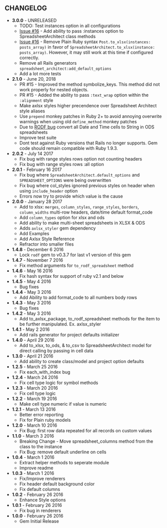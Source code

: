 CHANGELOG
---------

- **3.0.0** - UNRELEASED
  - TODO: Test instances option in all configurations
  - [Issue #16](https://github.com/westonganger/spreadsheet_architect/issues/16) - Add ability to pass :instances option to SpreadsheetArchitect class methods
  - [Issue #16](https://github.com/westonganger/spreadsheet_architect/issues/16) - Remove Plain Ruby syntax `Post.to_xlsx(instances: posts_array)` in favor of `SpreadsheetArchitect.to_xlsx(instance: posts_array)`. However, it may still work at this time if configured correctly.
  - Remove all Rails generators `spreadsheet_architect:add_default_options`
  - Add a lot more tests
- **2.1.0** - June 20, 2018
  - PR #15 - Improved the method symbolize_keys. This method did not work properly for nested objects.
  - PR #15 - Added the ability to pass `:text_wrap` option within the `:alignment` style
  - Make axlsx styles higher precendence over Spreadsheet Architect style aliases
  - Use `prepend` monkey patches in Ruby 2+ to avoid annoying overwrite warnings when using old `define_method` monkey patches
  - Due to [RODF bug](https://github.com/thiagoarrais/rodf/issues/19) convert all Date and Time cells to String in ODS spreadsheets
  - Improve test suite
  - Dont test against Ruby versions that Rails no longer supports. Gem code should remain compatible with Ruby 1.9.3.
- **2.0.2** - July 14 2017
  - Fix bug with range styles rows option not counting headers
  - Fix bug with range styles rows :all option
- **2.0.1** - February 16 2017
  - Fix bug where `SpreadsheetArchitect.default_options` and `SPREADSHEET_OPTIONS` were being overwritten
  - Fix bug where col_styles ignored previous styles on header when using `include_header` option
  - Errors now try to provide which value is the cause
- **2.0.0** - January 28 2017
  - Add to xlsx: `merges`, `column_styles`, `range_styles`, `borders`, `column_widths` multi-row headers, date/time default format_code
  - Add `column_types` option for xlsx and ods
  - Add ability to make multi-sheet spreadsheets in XLSX & ODS
  - Adds `axlsx_styler` gem dependency
  - Add Examples
  - Add Axlsx Style Reference
  - Refractor into smaller files
- **1.4.8** - December 6 2016
  - Lock `rodf` gem to v0.3.7 for last v1 version of this gem
- **1.4.7** - November 7 2016
  - Fix method arguments for `to_rodf_spreadsheet` method
- **1.4.6** - May 16 2016
  - Fix hash syntax for support of ruby v2.1 and below
- **1.4.5** - May 4 2016
  - Bug fixes
- **1.4.4** - May 3 2016
  - Add Ability to add format_code to all numbers body rows
- **1.4.3** - May 3 2016
  - Bug fixes
- **1.4.2** - May 3 2016
  - Add to_axlsx_package, to_rodf_spreadsheet methods for the item to be further manipulated. Ex. axlsx_styler
- **1.4.1** - May 2 2016
  - Add rails generator for project defaults initializer
- **1.4.0** - April 29 2016
  - Add to_xlsx, to_ods, & to_csv to SpreadsheetArchitect model for direct calling by passing in cell data
- **1.3.0** - April 21 2016
  - Add ability to create class/model and project option defaults
- **1.2.5** - March 25 2016
  - Fix each_with_index bug
- **1.2.4** - March 24 2016
  - Fix cell type logic for symbol methods
- **1.2.3** - March 20 2016
  - Fix cell type logic
- **1.2.2** - March 19 2016
  - Make cell type numeric if value is numeric
- **1.2.1** - March 13 2016
  - Better error reporting
  - Fix for Plain ruby models
- **1.2.0** - March 10 2016
  - Fix Bug: first row data repeated for all records on custom values
- **1.1.0** - March 3 2016
  - Breaking Change - Move spreadsheet_columns method from the class to the instance
  - Fix Bug: remove default underline on cells
- **1.0.4** - March 1 2016
  - Extract helper methods to seperate module
  - Improve readme
- **1.0.3** - March 1 2016
  - Fix/Improve renderers
  - Fix header default background color
  - Fix default columns
- **1.0.2** - February 26 2016
  - Enhance Style options
- **1.0.1** - February 26 2016
  - Fix bug in renderers
- **1.0.0** - February 26 2016
  - Gem Initial Release

